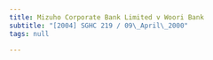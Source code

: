 ```yaml
---
title: Mizuho Corporate Bank Limited v Woori Bank
subtitle: "[2004] SGHC 219 / 09\_April\_2000"
tags: null

---
```


